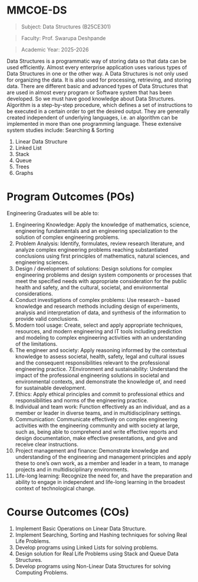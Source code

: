 # MMCOE-DS
>Subject: Data Structures (B25CE301)

>Faculty: Prof. Swarupa Deshpande

>Academic Year: 2025-2026

Data Structures is a programmatic way of storing data so that data can be used efficiently. Almost every enterprise application uses various types of Data Structures in one or the other way. A Data Structures is not only used for organizing the data. It is also used for processing, retrieving, and storing data. There are different basic and advanced types of Data Structures that are used in almost every program or Software system that has been developed. So we must have good knowledge about Data Structures. Algorithm is a step-by-step procedure, which defines a set of instructions to be executed in a certain order to get the desired output. They are generally created independent of underlying languages, i.e. an algorithm can  be implemented in more than one programming language. 
These extensive system studies include: 
Searching & Sorting
1. Linear Data Structure
2. Linked List
3. Stack 
4. Queue
5. Trees
6. Graphs

# Program Outcomes (POs)
Engineering Graduates will be able to:
1. Engineering Knowledge: Apply the knowledge of mathematics, science, engineering fundamentals and an engineering specialization to the solution of complex engineering problems.
2. Problem Analysis: Identify, formulates, review research literature, and analyze complex engineering problems reaching substantiated conclusions using first principles of mathematics, natural sciences, and engineering sciences.
3. Design / development of solutions: Design solutions for complex engineering problems and design system components or processes that meet the specified needs with appropriate consideration for the public health and safety, and the cultural, societal, and environmental considerations.
4. Conduct investigations of complex problems: Use research – based knowledge and research methods including design of experiments, analysis and interpretation of data, and synthesis of the information to provide valid conclusions.
5. Modern tool usage: Create, select and apply appropriate techniques, resources, and modern engineering and IT tools including prediction and modeling to complex engineering activities with an understanding of the limitations.
6. The engineer and society: Apply reasoning informed by the contextual knowledge to assess societal, health, safety, legal and cultural issues and the consequent responsibilities relevant to the professional engineering practice.
7.Environment and sustainability: Understand the impact of the professional engineering solutions in societal and environmental contexts, and demonstrate the knowledge of, and need for sustainable development.
8. Ethics: Apply ethical principles and commit to professional ethics and responsibilities and norms of the engineering practice.
9. Individual and team work: Function effectively as an individual, and as a member or leader in diverse teams, and in multidisciplinary settings.
10. Communication: Communicate effectively on complex engineering activities with the engineering community and with society at large, such as, being able to comprehend and write effective reports and design documentation, make effective presentations, and give and receive clear instructions.
11. Project management and finance: Demonstrate knowledge and understanding of the engineering and management principles and apply these to one’s own work, as a member and leader in a team, to manage projects and in multidisciplinary environments.
12. Life-long learning: Recognize the need for, and have the preparation and ability to engage in independent and life-long learning in the broadest context of technological change.

# Course Outcomes (COs)
1. Implement Basic Operations on Linear Data Structure.
2. Implement Searching, Sorting and Hashing techniques for solving Real Life Problems.
3. Develop programs using Linked Lists for solving problems.
4. Design solution for Real Life Problems using Stack and Queue Data Structures.
5. Develop programs using Non-Linear Data Structures for solving Computing Problems.

